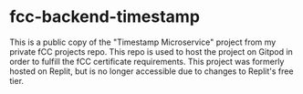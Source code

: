 # fcc-backend-timestamp
 
This is a public copy of the "Timestamp Microservice" project from my private fCC projects repo. This repo is used to host the project on Gitpod in order to fulfill the fCC certificate requirements. This project was formerly hosted on Replit, but is no longer accessible due to changes to Replit's free tier.

